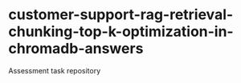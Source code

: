 # customer-support-rag-retrieval-chunking-top-k-optimization-in-chromadb-answers
Assessment task repository
